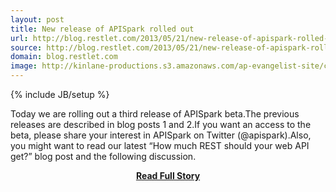 ```yaml
---
layout: post
title: New release of APISpark rolled out
url: http://blog.restlet.com/2013/05/21/new-release-of-apispark-rolled-out/
source: http://blog.restlet.com/2013/05/21/new-release-of-apispark-rolled-out/
domain: blog.restlet.com
image: http://kinlane-productions.s3.amazonaws.com/ap-evangelist-site/curated/screenshots/8998_blog_restlet_com.png
---
```

{% include JB/setup %}<p>Today we are rolling out a third release of APISpark beta.The previous releases are described in blog posts 1 and 2.If you want an access to the beta, please share your interest in APISpark on Twitter (@apispark).Also, you might want to read our latest “How much REST should your web API get?” blog post and the following discussion.</p>
<center><p><a href="http://blog.restlet.com/2013/05/21/new-release-of-apispark-rolled-out/" style='padding:25px; font-sze:18px; font-weight: bold;'>Read Full Story</a></p></center>
